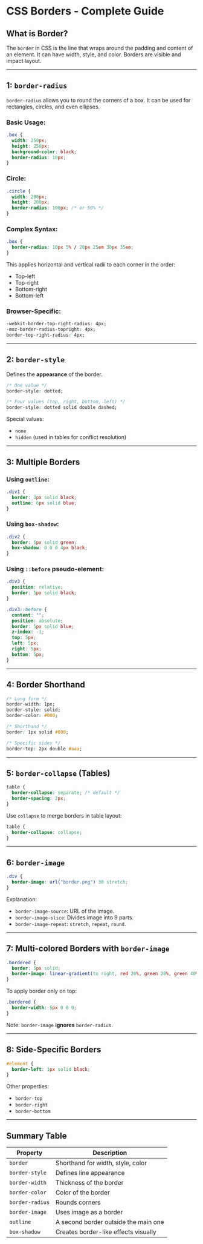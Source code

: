 # CSS Borders - Complete Guide

## What is Border?

The `border` in CSS is the line that wraps around the padding and content of an element. It can have width, style, and color. Borders are visible and impact layout.

---

## 1: `border-radius`

`border-radius` allows you to round the corners of a box. It can be used for rectangles, circles, and even ellipses.

### Basic Usage:

```css
.box {
  width: 250px;
  height: 250px;
  background-color: black;
  border-radius: 10px;
}
```

### Circle:

```css
.circle {
  width: 200px;
  height: 200px;
  border-radius: 100px; /* or 50% */
}
```

### Complex Syntax:

```css
.box {
  border-radius: 10px 5% / 20px 25em 30px 35em;
}
```

This applies horizontal and vertical radii to each corner in the order:

* Top-left
* Top-right
* Bottom-right
* Bottom-left

### Browser-Specific:

```css
-webkit-border-top-right-radius: 4px;
-moz-border-radius-topright: 4px;
border-top-right-radius: 4px;
```

---

## 2: `border-style`

Defines the **appearance** of the border.

```css
/* One value */
border-style: dotted;

/* Four values (top, right, bottom, left) */
border-style: dotted solid double dashed;
```

Special values:

* `none`
* `hidden` (used in tables for conflict resolution)

---

## 3: Multiple Borders

### Using `outline`:

```css
.div1 {
  border: 3px solid black;
  outline: 6px solid blue;
}
```

### Using `box-shadow`:

```css
.div2 {
  border: 5px solid green;
  box-shadow: 0 0 0 4px black;
}
```

### Using `::before` pseudo-element:

```css
.div3 {
  position: relative;
  border: 5px solid black;
}

.div3::before {
  content: "";
  position: absolute;
  border: 5px solid blue;
  z-index: -1;
  top: 5px;
  left: 5px;
  right: 5px;
  bottom: 5px;
}
```

---

## 4: Border Shorthand

```css
/* Long form */
border-width: 1px;
border-style: solid;
border-color: #000;

/* Shorthand */
border: 1px solid #000;

/* Specific sides */
border-top: 2px double #aaa;
```

---

## 5: `border-collapse` (Tables)

```css
table {
  border-collapse: separate; /* default */
  border-spacing: 2px;
}
```

Use `collapse` to merge borders in table layout:

```css
table {
  border-collapse: collapse;
}
```

---

## 6: `border-image`

```css
.div {
  border-image: url("border.png") 30 stretch;
}
```

Explanation:

* `border-image-source`: URL of the image.
* `border-image-slice`: Divides image into 9 parts.
* `border-image-repeat`: `stretch`, `repeat`, `round`.

---

## 7: Multi-colored Borders with `border-image`

```css
.bordered {
  border: 5px solid;
  border-image: linear-gradient(to right, red 20%, green 20%, green 40%, blue 40%, blue 60%, maroon 60%, maroon 80%, chocolate 80%) 1;
}
```

To apply border only on top:

```css
.bordered {
  border-width: 5px 0 0 0;
}
```

Note: `border-image` **ignores** `border-radius`.

---

## 8: Side-Specific Borders

```css
#element {
  border-left: 1px solid black;
}
```

Other properties:

* `border-top`
* `border-right`
* `border-bottom`

---

## Summary Table

| Property        | Description                          |
| --------------- | ------------------------------------ |
| `border`        | Shorthand for width, style, color    |
| `border-style`  | Defines line appearance              |
| `border-width`  | Thickness of the border              |
| `border-color`  | Color of the border                  |
| `border-radius` | Rounds corners                       |
| `border-image`  | Uses image as a border               |
| `outline`       | A second border outside the main one |
| `box-shadow`    | Creates border-like effects visually |
